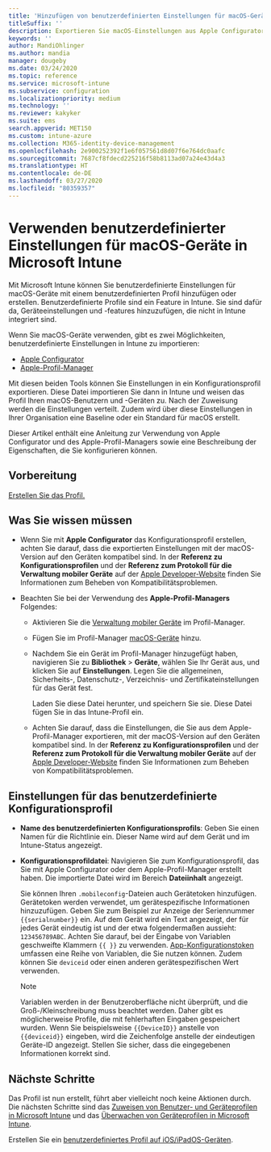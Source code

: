 ```yaml
---
title: 'Hinzufügen von benutzerdefinierten Einstellungen für macOS-Geräte in Microsoft Intune: Azure | Microsoft-Dokumentation'
titleSuffix: ''
description: Exportieren Sie macOS-Einstellungen aus Apple Configurator oder aus dem Apple-Profil-Manager, und importieren Sie diese Einstellungen in Microsoft Intune. Über diese Einstellungen können benutzerdefinierte Einstellungen und Features auf macOS-Geräten erstellt, verwendet und gesteuert werden. Dieses benutzerdefinierte Profil kann dann macOS-Geräten in Ihrer Organisation zugewiesen oder an diese verteilt werden, um eine Baseline oder einen Standard zu erstellen.
keywords: ''
author: MandiOhlinger
ms.author: mandia
manager: dougeby
ms.date: 03/24/2020
ms.topic: reference
ms.service: microsoft-intune
ms.subservice: configuration
ms.localizationpriority: medium
ms.technology: ''
ms.reviewer: kakyker
ms.suite: ems
search.appverid: MET150
ms.custom: intune-azure
ms.collection: M365-identity-device-management
ms.openlocfilehash: 2e900252392f1e6f057561d8d07f6e764dc0aafc
ms.sourcegitcommit: 7687cf8fdecd225216f58b8113ad07a24e43d4a3
ms.translationtype: HT
ms.contentlocale: de-DE
ms.lasthandoff: 03/27/2020
ms.locfileid: "80359357"
---
```

# <a name="use-custom-settings-for-macos-devices-in-microsoft-intune"></a>Verwenden benutzerdefinierter Einstellungen für macOS-Geräte in Microsoft Intune

Mit Microsoft Intune können Sie benutzerdefinierte Einstellungen für macOS-Geräte mit einem benutzerdefinierten Profil hinzufügen oder erstellen. Benutzerdefinierte Profile sind ein Feature in Intune. Sie sind dafür da, Geräteeinstellungen und -features hinzuzufügen, die nicht in Intune integriert sind.

Wenn Sie macOS-Geräte verwenden, gibt es zwei Möglichkeiten, benutzerdefinierte Einstellungen in Intune zu importieren:

- [Apple Configurator](https://itunes.apple.com/app/apple-configurator-2/id1037126344?mt=12)
- [Apple-Profil-Manager](https://support.apple.com/profile-manager)

Mit diesen beiden Tools können Sie Einstellungen in ein Konfigurationsprofil exportieren. Diese Datei importieren Sie dann in Intune und weisen das Profil Ihren macOS-Benutzern und -Geräten zu. Nach der Zuweisung werden die Einstellungen verteilt. Zudem wird über diese Einstellungen in Ihrer Organisation eine Baseline oder ein Standard für macOS erstellt.

Dieser Artikel enthält eine Anleitung zur Verwendung von Apple Configurator und des Apple-Profil-Managers sowie eine Beschreibung der Eigenschaften, die Sie konfigurieren können.

## <a name="before-you-begin"></a>Vorbereitung

[Erstellen Sie das Profil.](custom-settings-configure.md)

## <a name="what-you-need-to-know"></a>Was Sie wissen müssen

- Wenn Sie mit **Apple Configurator** das Konfigurationsprofil erstellen, achten Sie darauf, dass die exportierten Einstellungen mit der macOS-Version auf den Geräten kompatibel sind. In der **Referenz zu Konfigurationsprofilen** und der **Referenz zum Protokoll für die Verwaltung mobiler Geräte** auf der [Apple Developer-Website](https://developer.apple.com/) finden Sie Informationen zum Beheben von Kompatibilitätsproblemen.

- Beachten Sie bei der Verwendung des **Apple-Profil-Managers** Folgendes:

  - Aktivieren Sie die [Verwaltung mobiler Geräte](https://help.apple.com/serverapp/mac/5.7/#/apd05B9B761-D390-4A75-9251-E9AD29A61D0C) im Profil-Manager.
  - Fügen Sie im Profil-Manager [macOS-Geräte](https://help.apple.com/profilemanager/mac/5.7/#/pm9onzap1984) hinzu.
  - Nachdem Sie ein Gerät im Profil-Manager hinzugefügt haben, navigieren Sie zu **Bibliothek** > **Geräte**, wählen Sie Ihr Gerät aus, und klicken Sie auf **Einstellungen**. Legen Sie die allgemeinen, Sicherheits-, Datenschutz-, Verzeichnis- und Zertifikateinstellungen für das Gerät fest.

    Laden Sie diese Datei herunter, und speichern Sie sie. Diese Datei fügen Sie in das Intune-Profil ein. 

  - Achten Sie darauf, dass die Einstellungen, die Sie aus dem Apple-Profil-Manager exportieren, mit der macOS-Version auf den Geräten kompatibel sind. In der **Referenz zu Konfigurationsprofilen** und der **Referenz zum Protokoll für die Verwaltung mobiler Geräte** auf der [Apple Developer-Website](https://developer.apple.com/) finden Sie Informationen zum Beheben von Kompatibilitätsproblemen.

## <a name="custom-configuration-profile-settings"></a>Einstellungen für das benutzerdefinierte Konfigurationsprofil

- **Name des benutzerdefinierten Konfigurationsprofils**: Geben Sie einen Namen für die Richtlinie ein. Dieser Name wird auf dem Gerät und im Intune-Status angezeigt.
- **Konfigurationsprofildatei**: Navigieren Sie zum Konfigurationsprofil, das Sie mit Apple Configurator oder dem Apple-Profil-Manager erstellt haben. Die importierte Datei wird im Bereich **Dateiinhalt** angezeigt.

  Sie können Ihren `.mobileconfig`-Dateien auch Gerätetoken hinzufügen. Gerätetoken werden verwendet, um gerätespezifische Informationen hinzuzufügen. Geben Sie zum Beispiel zur Anzeige der Seriennummer `{{serialnumber}}` ein. Auf dem Gerät wird ein Text angezeigt, der für jedes Gerät eindeutig ist und der etwa folgendermaßen aussieht: `123456789ABC`. Achten Sie darauf, bei der Eingabe von Variablen geschweifte Klammern `{{ }}` zu verwenden. [App-Konfigurationstoken](../apps/app-configuration-policies-use-ios.md#tokens-used-in-the-property-list) umfassen eine Reihe von Variablen, die Sie nutzen können. Zudem können Sie `deviceid` oder einen anderen gerätespezifischen Wert verwenden.

  > [!NOTE]
  > Variablen werden in der Benutzeroberfläche nicht überprüft, und die Groß-/Kleinschreibung muss beachtet werden. Daher gibt es möglicherweise Profile, die mit fehlerhaften Eingaben gespeichert wurden. Wenn Sie beispielsweise `{{DeviceID}}` anstelle von `{{deviceid}}` eingeben, wird die Zeichenfolge anstelle der eindeutigen Geräte-ID angezeigt. Stellen Sie sicher, dass die eingegebenen Informationen korrekt sind.

## <a name="next-steps"></a>Nächste Schritte

Das Profil ist nun erstellt, führt aber vielleicht noch keine Aktionen durch. Die nächsten Schritte sind das [Zuweisen von Benutzer- und Geräteprofilen in Microsoft Intune](device-profile-assign.md) und das [Überwachen von Geräteprofilen in Microsoft Intune](device-profile-monitor.md).

Erstellen Sie ein [benutzerdefiniertes Profil auf iOS/iPadOS-Geräten](custom-settings-ios.md).
